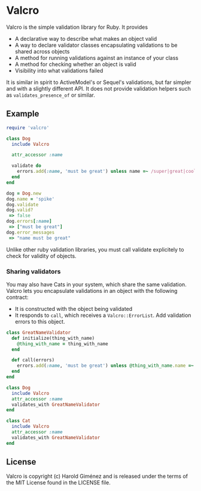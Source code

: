 # Valcro

Valcro is the simple validation library for Ruby. It provides

- A declarative way to describe what makes an object valid
- A way to declare validator classes encapsulating validations to be shared
  across objects
- A method for running validations against an instance of your class
- A method for checking whether an object is valid
- Visibility into what validations failed

It is similar in spirit to ActiveModel's or Sequel's validations, but far
simpler and with a slightly different API. It does not provide validation
helpers such as `validates_presence_of` or similar.

## Example

```ruby
require 'valcro'

class Dog
  include Valcro

  attr_accessor :name

  validate do
    errors.add(:name, 'must be great') unless name =~ /super|great|cool/
  end
end

dog = Dog.new
dog.name = 'spike'
dog.validate
dog.valid?
 => false
dog.errors[:name]
 => ["must be great"]
dog.error_messages
 => "name must be great"
```

Unlike other ruby validation libraries, you must call validate explicitely to
check for validity of objects.

### Sharing validators

You may also have Cats in your system, which share the same validation. Valcro lets you encapsulate validations in an object with the following contract:

- It is constructed with the object being validated
- It responds to `call`, which receives a `Valcro::ErrorList`. Add validation errors to this object.

```ruby
class GreatNameValidator
  def initialize(thing_with_name)
    @thing_with_name = thing_with_name
  end

  def call(errors)
    errors.add(:name, 'must be great') unless @thing_with_name.name =~ /super|great|cool/
  end
end

class Dog
  include Valcro
  attr_accessor :name
  validates_with GreatNameValidator
end

class Cat
  include Valcro
  attr_accessor :name
  validates_with GreatNameValidator
end
```

## License

Valcro is copyright (c) Harold Giménez and is released under the terms of the
MIT License found in the LICENSE file.
